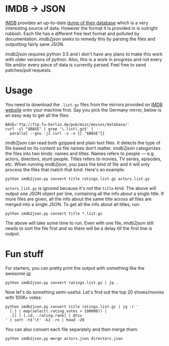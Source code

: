 IMDB -> JSON
============

[IMDB][] provides an up-to-date [dump of their database][dump] which is
a very interesting source of data. However the format it is provided in
is outright rubbish. Each file has a different free text format and
polluted by documentation. *imdb2json* seeks to remedy this by parsing
the files and outputting fairly sane JSON.

*imdb2json* requires python 3.5 and I don't have any plans to make this
work with older versions of python. Also, this is a work in progress and
not every file and/or every piece of data is currently parsed. Feel free
to send patches/pull requests.

Usage
=====

You need to download the `.list.gz` files from the mirrors provided on
[IMDB website][dump] onto your machine first. Say you pick the Germany
mirror, below is an easy way to get all the files:

    BASE='ftp://ftp.fu-berlin.de/pub/misc/movies/database/'
    curl -sl "$BASE" | grep '\.list\.gz$' |
      parallel --gnu -j2 curl -s -o {} "$BASE"{}

*imdb2json* can read both gzipped and plain text files. It detects the
type of file based on its content so file names don't matter.
*imdb2json* categorizes the files into two kinds: names and titles.
Names refers to people — e.g. actors, directors, stunt people. Titles
refers to movies, TV series, episodes, etc. When running *imdb2json*,
you pass the kind of file and it will only process the files that match
that kind. Here's an example:

    python imdb2json.py convert title ratings.list.gz actors.list.gz

`actors.list.gz` is ignored because it's not the `title` kind. The above
will output one JSON object per line, containing all the info about a
single title. If more files are given, all the info about the same title
across all files are merged into a single JSON. To get all the info
about all titles, run:

    python imdb2json.py convert title *.list.gz

The above will take some time to run. Even with one file, *imdb2json*
still needs to sort the file first and so there will be a delay till the
first line is output.

Fun stuff
=========

For starters, you can pretty print the output with something like the
awesome [jq][]:

    python imdb2json.py convert ratings.list.gz | jq .

Now let's do something semi-useful. Let's find out the top 20
shows/movies with 100K+ votes:

    python imdb2json.py convert title ratings.list.gz | jq -r '
      [.] | map(select(.rating.votes > 100000)) |
      .[] | [.id, .rating.rank] | @tsv
    ' | sort -t$'\t' -k2 -rn | head -20

You can also convert each file separately and then merge them:

    python imdb2json.py merge actors.json directors.json

[IMDB]: http://www.imdb.com/
[dump]: http://www.imdb.com/interfaces
[jq]: https://stedolan.github.io/jq/
